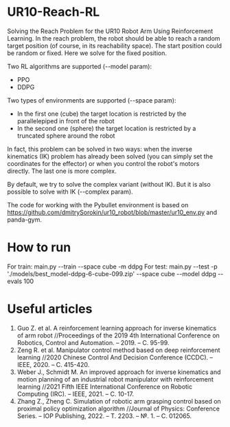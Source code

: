 # UR10-Reach-RL
Solving the Reach Problem for the UR10 Robot Arm Using Reinforcement Learning. In the reach problem, the robot should be able to
reach a random target position (of course, in its reachability space). The start position could be random or fixed. Here we solve for the fixed position.

Two RL algorithms are supported (--model param): 
* PPO
* DDPG
  
Two types of environments are supported (--space param): 
* In the first one (cube) the target location is restricted by the parallelepiped in front of the robot
* In the second one (sphere) the target location is restricted by a truncated sphere around the robot

In fact, this problem can be solved in two ways: when the inverse kinematics (IK) problem has already been solved (you can simply set the coordinates for the effector) or when you control the robot's motors directly. The last one is more complex.

By default, we try to solve the complex variant (without IK). But it is also possible to solve with IK (--complex param).

The code for working with the Pybullet environment is based on https://github.com/dmitrySorokin/ur10_robot/blob/master/ur10_env.py and panda-gym.

# How to run

For train: main.py --train --space cube -m ddpg
For test: main.py --test -p './models/best_model-ddpg-6-cube-099.zip' --space cube --model ddpg --evals 100


# Useful articles
1.	Guo Z. et al. A reinforcement learning approach for inverse kinematics of arm robot //Proceedings of the 2019 4th International Conference on Robotics, Control and Automation. – 2019. – С. 95-99.
2.	Zeng R. et al. Manipulator control method based on deep reinforcement learning //2020 Chinese Control And Decision Conference (CCDC). – IEEE, 2020. – С. 415-420.
3.	Weber J., Schmidt M. An improved approach for inverse kinematics and motion planning of an industrial robot manipulator with reinforcement learning //2021 Fifth IEEE International Conference on Robotic Computing (IRC). – IEEE, 2021. – С. 10-17.
4.	Zhang Z., Zheng C. Simulation of robotic arm grasping control based on proximal policy optimization algorithm //Journal of Physics: Conference Series. – IOP Publishing, 2022. – Т. 2203. – №. 1. – С. 012065.
